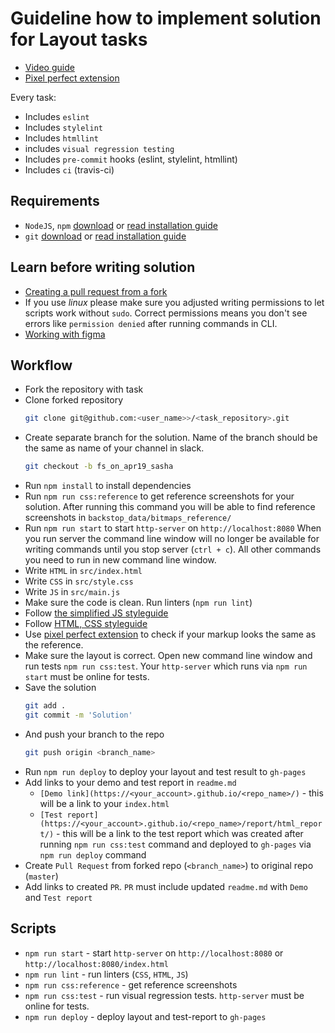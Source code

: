 # Guideline how to implement solution for Layout tasks

 - [Video guide](https://youtu.be/-Elt79BhPiM)
 - [Pixel perfect extension](https://www.youtube.com/watch?v=zqRko57AurU&list=PL7FuXFaDeEX15gwtyUNTuHHori210Nqol)

Every task:
- Includes `eslint`
- Includes `stylelint`
- Includes `htmllint`
- includes `visual regression testing`
- Includes `pre-commit` hooks (eslint, stylelint, htmllint)
- Includes `ci` (travis-ci)

## Requirements

- `NodeJS`, `npm` [download](https://nodejs.org/en/) or [read installation guide](https://nodejs.org/en/download/package-manager/)
- `git` [download](https://git-scm.com/downloads) or [read installation guide](https://git-scm.com/book/en/v2/Getting-Started-Installing-Git)

## Learn before writing solution

- [Creating a pull request from a fork](https://help.github.com/en/articles/creating-a-pull-request-from-a-fork)
- If you use _linux_ please make sure you adjusted writing permissions to let 
scripts work without `sudo`. Correct permissions means you don't see errors like
`permission denied` after running commands in CLI.
- [Working with figma](figma.md)

## Workflow

- Fork the repository with task
- Clone forked repository 
    ```bash
    git clone git@github.com:<user_name>>/<task_repository>.git
    ```
- Create separate branch for the solution. Name of the branch should be the same 
as name of your channel in slack. 
    ```bash
    git checkout -b fs_on_apr19_sasha
    ```
- Run `npm install` to install dependencies
- Run `npm run css:reference` to get reference screenshots for your solution. 
After running this command you will be able to find reference screenshots in 
`backstop_data/bitmaps_reference/`
- Run `npm run start` to start `http-server` on `http://localhost:8080`
    When you run server the command line window will no longer be available for 
    writing commands until you stop server (`ctrl + c`). All other commands you 
    need to run in new command line window.
- Write `HTML` in `src/index.html`
- Write `CSS` in `src/style.css`
- Write `JS` in `src/main.js`
- Make sure the code is clean. Run linters (`npm run lint`)
- Follow [the simplified JS styleguide](https://mate-academy.github.io/style-guides/javascript-standard-modified)
- Follow [HTML, CSS styleguide](https://mate-academy.github.io/style-guides/htmlcss.html)
- Use [pixel perfect extension](https://www.youtube.com/watch?v=zqRko57AurU&list=PL7FuXFaDeEX15gwtyUNTuHHori210Nqol) to check if your markup looks the same as the reference.
- Make sure the layout is correct. Open new command line window and run tests 
    `npm run css:test`. Your `http-server` which runs via `npm run start` must be 
    online for tests.
- Save the solution
   ```bash
   git add .
   git commit -m 'Solution'
   ```
- And push your branch to the repo 
    ```bash
    git push origin <branch_name>
    ```
- Run `npm run deploy` to deploy your layout and test result to `gh-pages`
- Add links to your demo and test report in `readme.md`
    - `[Demo link](https://<your_account>.github.io/<repo_name>/)` - this will 
    be a link to your `index.html`
    - `[Test report](https://<your_account>.github.io/<repo_name>/report/html_report/)` - 
    this will be a link to the test report which was created after running
     `npm run css:test` command and deployed to `gh-pages` via `npm run deploy` command
- Create `Pull Request` from forked repo (`<branch_name>`) to original repo (`master`)
- Add links to created `PR`. `PR` must include updated `readme.md` with `Demo` and `Test report`

## Scripts
- `npm run start` - start `http-server` on `http://localhost:8080` or `http://localhost:8080/index.html`
- `npm run lint` - run linters (`CSS`, `HTML`, `JS`)
- `npm run css:reference` - get reference screenshots
- `npm run css:test` - run visual regression tests. `http-server` must be online for tests.
- `npm run deploy` - deploy layout and test-report to `gh-pages`
